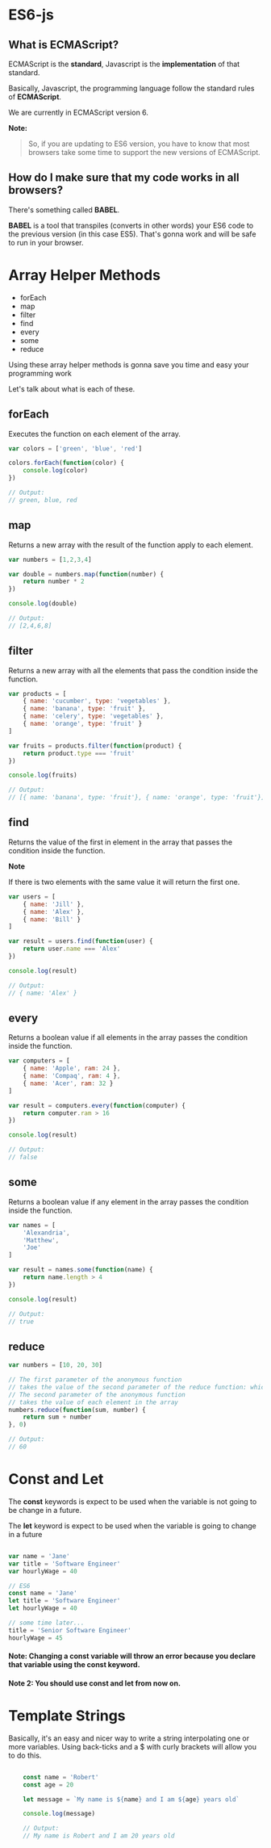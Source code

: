 # ES6-js

## What is ECMAScript?

ECMAScript is the **standard**, Javascript is the **implementation** of that standard.

Basically, Javascript, the programming language follow the standard rules of **ECMAScript**.

We are currently in ECMAScript version 6.

**Note:**

> So, if you are updating to ES6 version, you have to know that most browsers take some time to support the new versions of ECMAScript.

## How do I make sure that my code works in all browsers?

There's something called **BABEL**.

**BABEL** is a tool that transpiles (converts in other words) your ES6 code to the previous version (in this case ES5). That's gonna work and will be safe to run in your browser.


# Array Helper Methods

- forEach
- map
- filter
- find
- every
- some
- reduce

Using these array helper methods is gonna save you time and easy your programming work

Let's talk about what is each of these.

## forEach

Executes the function on each element of the array.

```javascript
var colors = ['green', 'blue', 'red']

colors.forEach(function(color) {
    console.log(color)
})

// Output:
// green, blue, red
```


## map

Returns a new array with the result of the function apply to each element.

```javascript
var numbers = [1,2,3,4]

var double = numbers.map(function(number) {
    return number * 2
})

console.log(double)

// Output:
// [2,4,6,8]
```


## filter

Returns a new array with all the elements that pass the condition inside the function.

```javascript
var products = [
    { name: 'cucumber', type: 'vegetables' },
    { name: 'banana', type: 'fruit' },
    { name: 'celery', type: 'vegetables' },
    { name: 'orange', type: 'fruit' }
]

var fruits = products.filter(function(product) {
    return product.type === 'fruit'
})

console.log(fruits)

// Output: 
// [{ name: 'banana', type: 'fruit'}, { name: 'orange', type: 'fruit'}]
```

## find

Returns the value of the first in element in the array that passes the condition inside the function.

**Note**

If there is two elements with the same value it will return the first one.

```javascript
var users = [
    { name: 'Jill' },
    { name: 'Alex' },
    { name: 'Bill' }
]

var result = users.find(function(user) {
    return user.name === 'Alex'
})

console.log(result)

// Output:
// { name: 'Alex' }
```

## every

Returns a boolean value if all elements in the array passes the condition inside the function.

```javascript
var computers = [
    { name: 'Apple', ram: 24 },
    { name: 'Compaq', ram: 4 },
    { name: 'Acer', ram: 32 }
]

var result = computers.every(function(computer) {
    return computer.ram > 16
})

console.log(result)

// Output:
// false
```

## some

Returns a boolean value if any element in the array passes the condition inside the function.

```javascript
var names = [
    'Alexandria',
    'Matthew',
    'Joe'
]

var result = names.some(function(name) {
    return name.length > 4
})

console.log(result)

// Output:
// true
```

## reduce

```javascript
var numbers = [10, 20, 30]

// The first parameter of the anonymous function 
// takes the value of the second parameter of the reduce function: which is 0
// The second parameter of the anonymous function
// takes the value of each element in the array
numbers.reduce(function(sum, number) {
    return sum + number
}, 0)

// Output:
// 60
```

# Const and Let

The **const** keywords is expect to be used when the variable is not going to be change in a future.

The **let** keyword is expect to be used when the variable is going to change in a future

```javascript

var name = 'Jane'
var title = 'Software Engineer'
var hourlyWage = 40

// ES6
const name = 'Jane'
let title = 'Software Engineer'
let hourlyWage = 40

// some time later...
title = 'Senior Software Engineer'
hourlyWage = 45

```
#### Note: Changing a const variable will throw an error because you declare that variable using the const keyword.

#### Note 2: You should use const and let from now on.

# Template Strings

Basically, it's an easy and nicer way to write a string interpolating one or more variables. Using back-ticks and a $ with curly brackets will allow you to do this.

```javascript

    const name = 'Robert'
    const age = 20

    let message = `My name is ${name} and I am ${age} years old`

    console.log(message)

    // Output:
    // My name is Robert and I am 20 years old
```
